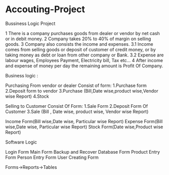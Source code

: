 # Accouting-Project
Bussiness Logic Project

1 There is a company purchases goods from dealer or vendor by net cash or in debit money.
2 Company takes 20% to 40% of margin on selling goods.
3 Company also consists the income and expenses.
3.1 Income comes from selling goods or deposit of customer of credit money, or by taking money as
debt or loan from other company or Bank.
3.2 Expense are labour wages, Employees Payment, Electricity bill, Tax etc...
4 After income and expense of money per day the remaining amount is Profit Of Company. 


Business logic :

Purchasing From vendor or dealer Consist of form:
  1.Purchase form
  2.Deposit form to vendor
  3.Purchase (Bill,Date wise,product wise,Vendor wise Report)
  4.Stock
  
Selling to Customer Consist Of Form:
  1.Sale Form
  2.Deposit Form Of Customer
  3.Sale (Bill , Date wise, product wise, Vendor wise Report)
  
Income Form(Bill wise,Date wise, Particular wise Report)
Expense Form(Bill wise,Date wise, Particular wise Report)
Stock Form(Date wise,Product wise Report)


Software Logic


Login Form
Main Form
Backup and Recover Database Form
Product Entry Form
Person Entry Form
User Creating Form



Forms->Reports->Tables
